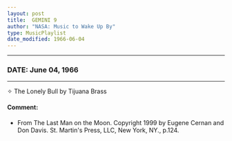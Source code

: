 ```yaml
---
layout: post
title:  GEMINI 9
author: "NASA: Music to Wake Up By"
type: MusicPlaylist
date_modified: 1966-06-04
---
```


----
### DATE: June 04, 1966
----
✧ The Lonely Bull by Tijuana Brass

#### Comment:
* From The Last Man on the Moon. Copyright 1999 by Eugene Cernan and Don Davis. St. Martin's Press,  LLC, New York, NY., p.124.

